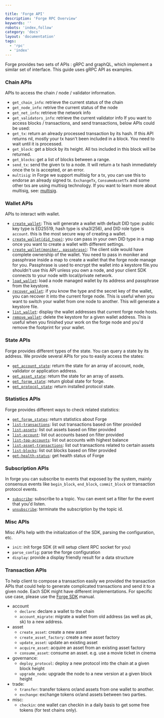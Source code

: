 ```yaml
---

title: 'Forge API'
description: 'Forge RPC Overview'
keywords: ''
robots: 'index,follow'
category: 'docs'
layout: 'documentation'
tags:
  - 'rpc'
  - 'index'
---
```



Forge provides two sets of APIs : gRPC and graphQL, which implement a similar set of interface. This guide uses gRPC API as examples.

### Chain APIs

APIs to access the chain / node / validator information.

- `get_chain_info`: retrieve the current status of the chain
- `get_node_info`: retrive the current status of the node
- `get_net_info`: retrieve the network info
- `get_validators_info`: retrieve the current validator info
  If you want to access blocks / transactions, and send transactions, below APIs could be used:
- `get_tx`: return an already processed transaction by its hash. If this API returns nil, mostly your tx hasn't been included in a block. You need to wait until it is processed.
- `get_block`: get a block by its height. All txs included in this block will be returned.
- `get_blocks`: get a list of blocks between a range.
- `send_tx`: send the given tx to a node. It will return a tx hash immediately once the tx is accepted, or an error.
- `multisig`: in Forge we support multisig for a tx, you can use this to endorse an already signed tx. `ExchangeTx`, `ConsumeAssetTx` and some other txs are using multisig technology. If you want to learn more about multisig, see: [multisig](../arch/multisig).

### Wallet APIs

APIs to interact with wallet.

- [`create_wallet`](../../reference/rpc/wallet#create-wallet): This will generate a wallet with default DID type: public key type is ED25519, hash type is sha3(256), and DID role type is `account`. this is the most secure way of creating a wallet.
- [`create_wallet(did_type)`](../../reference/rpc/wallet#create-wallet): you can pass in your own DID type in a map once you want to create a wallet with different settings.
- [`create_wallet(moniker, passphrase)`](../../reference/rpc/wallet#create-wallet):  The client side would have complete ownership of the wallet. You need to pass in moniker and passphrase inside a map to create a wallet that the forge node manage for you. Passphrase is used to encrypt the wallet into a keystore file.you shouldn't use this API unless you own a node, and your client SDK connects to your node with local/private network.
- [`load_wallet`](../../reference/rpc/wallet#load-wallet): load a node managed wallet by its address and passphrase from the keystore.
- [`recover_wallet`](../../reference/rpc/wallet#recover-wallet): if you know the type and the secret key of the wallet, you can recover it into the current forge node. This is useful when you want to switch your wallet from one node to another. This will generate a keystore file.
- [`list_wallet`](../../reference/rpc/wallet#list-wallet): display the wallet addresses that current forge node hosts.
- [`remove_wallet`](../../reference/rpc/wallet#remove-wallet): delete the keystore for a given wallet address. This is useful when you finished your work on the forge node and you'd remove the footprint for your wallet.

### State APIs

Forge provides different types of the state. You can query a state by its address. We provide several APIs for you to easily access the states:

- [`get_account_state`](state#get_account_state): return the state for an array of account, node, validator or application address.
- [`get_asset_state`](state#get_asset_state): return the state for an array of assets.
- [`get_forge_state`](state#get_forge_state): return global state for forge.
- [`get_protocol_state`](state#get_protocol_state): return installed protocol state.

### Statistics APIs

Forge provides different ways to check related statistics:

- [`get_forge_states`](stats#get-forge-stats): return statistics about Forge
- [`list-transactions`](stats#list-transactions): list out transactions based on filter provided
- [`list-assets`](stats#list-assets): list out assets based on filter provided
- [`list-account`](stats#list-account): list out accounts based on filter provided
- [`list-top-accounts`](stats#list-top-accounts): list out accounts with highest balance
- [`list-asset-transactions`](stats#list-asset-transactions): list out transactions related to certain assets
- [`list-blocks`](stats#list-blocks): list out blocks based on filter provided
- [`get-health-status`](stats#get-health-status): get health status of Forge

### Subscription APIs

In forge you can subscribe to events that exposed by the system, mainly consensus events like `begin_block`, `end_block`, `commit_block` or transaction protocol events.

- [`subscribe`](../../reference/rpc/event/#subscribe): subscribe to a topic. You can event set a filter for the event that you'd listen.
- [`unsubscribe`](../../reference/rpc/event/#unsubscribe): terminate the subscription by the topic id.

### Misc APIs

Misc APIs help with the initialization of the SDK, parsing the configuration, etc.

- `init`: init forge SDK (it will setup client RPC socket for you)
- `parse_config`: parse the forge configuration
- `display`: provide a display friendly result for a data structure

### Transaction APIs

To help client to compose a transaction easily we provided the transaction APIs that could help to generate complicated transactions and send it to a given node. Each SDK might have different implementations. For specific use case, please use the [Forge SDK](../../instruction/sdk) manual.


- account
  - `declare`: declare a wallet to the chain
  - `account_migrate`: migrate a wallet from old address (as well as pk, sk) to a new address.
- asset
  - `create_asset`: create a new asset
  - `create_asset_factory`: create a new asset factory
  - `update_asset`: update an existing asset
  - `acquire_asset`: acquire an asset from an existing asset factory
  - `consume_asset`: consume an asset. e.g. use a movie ticket in cinema
- governance:
  - `deploy_protocol`: deploy a new protocol into the chain at a given block height
  - `upgrade_node`: upgrade the node to a new version at a given block height
- trade:
  - `transfer`: transfer tokens or/and assets from one wallet to another.
  - `exchange`: exchange tokens or/and assets between two parties.
- misc:
  - `checkin`: one wallet can checkin in a daily basis to get some free tokens (for test chains only).

